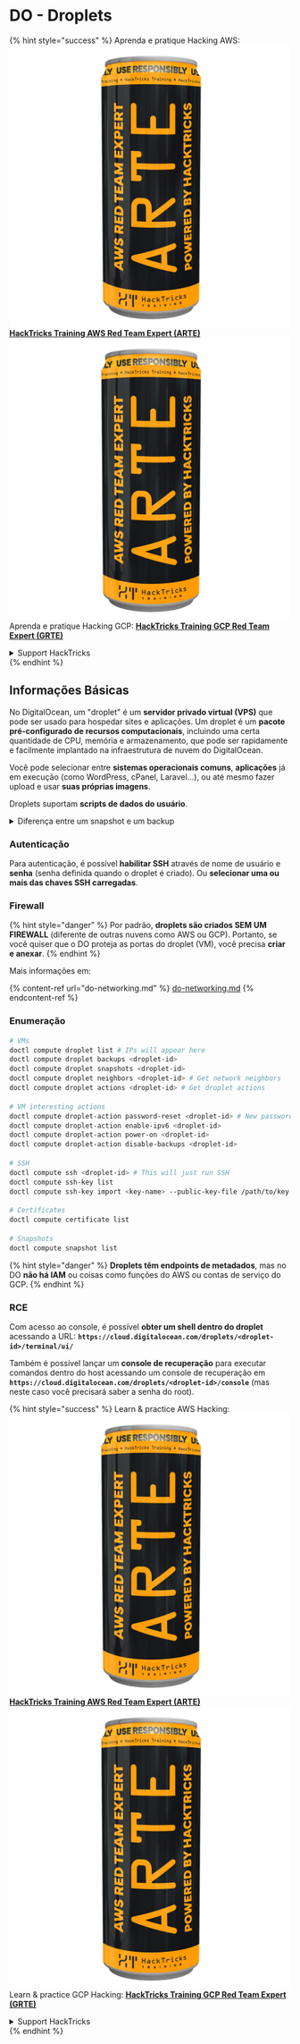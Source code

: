 # DO - Droplets

{% hint style="success" %}
Aprenda e pratique Hacking AWS:<img src="../../../.gitbook/assets/image (1) (1) (1).png" alt="" data-size="line">[**HackTricks Training AWS Red Team Expert (ARTE)**](https://training.hacktricks.xyz/courses/arte)<img src="../../../.gitbook/assets/image (1) (1) (1).png" alt="" data-size="line">\
Aprenda e pratique Hacking GCP: <img src="../../../.gitbook/assets/image (2).png" alt="" data-size="line">[**HackTricks Training GCP Red Team Expert (GRTE)**<img src="../../../.gitbook/assets/image (2).png" alt="" data-size="line">](https://training.hacktricks.xyz/courses/grte)

<details>

<summary>Support HackTricks</summary>

* Confira os [**planos de assinatura**](https://github.com/sponsors/carlospolop)!
* **Junte-se ao** 💬 [**grupo do Discord**](https://discord.gg/hRep4RUj7f) ou ao [**grupo do telegram**](https://t.me/peass) ou **siga**-nos no **Twitter** 🐦 [**@hacktricks\_live**](https://twitter.com/hacktricks_live)**.**
* **Compartilhe truques de hacking enviando PRs para os repositórios do** [**HackTricks**](https://github.com/carlospolop/hacktricks) e [**HackTricks Cloud**](https://github.com/carlospolop/hacktricks-cloud).

</details>
{% endhint %}

## Informações Básicas

No DigitalOcean, um "droplet" é um **servidor privado virtual (VPS)** que pode ser usado para hospedar sites e aplicações. Um droplet é um **pacote pré-configurado de recursos computacionais**, incluindo uma certa quantidade de CPU, memória e armazenamento, que pode ser rapidamente e facilmente implantado na infraestrutura de nuvem do DigitalOcean.

Você pode selecionar entre **sistemas operacionais comuns**, **aplicações** já em execução (como WordPress, cPanel, Laravel...), ou até mesmo fazer upload e usar **suas próprias imagens**.

Droplets suportam **scripts de dados do usuário**.

<details>

<summary>Diferença entre um snapshot e um backup</summary>

No DigitalOcean, um snapshot é uma cópia de ponto no tempo do disco de um Droplet. Ele captura o estado do disco do Droplet no momento em que o snapshot foi tirado, incluindo o sistema operacional, aplicações instaladas e todos os arquivos e dados no disco.

Snapshots podem ser usados para criar novos Droplets com a mesma configuração do Droplet original, ou para restaurar um Droplet ao estado em que estava quando o snapshot foi tirado. Snapshots são armazenados no serviço de armazenamento de objetos do DigitalOcean, e são incrementais, o que significa que apenas as mudanças desde o último snapshot são armazenadas. Isso os torna eficientes para usar e econômicos para armazenar.

Por outro lado, um backup é uma cópia completa de um Droplet, incluindo o sistema operacional, aplicações instaladas, arquivos e dados, bem como as configurações e metadados do Droplet. Backups são tipicamente realizados em uma programação regular, e capturam todo o estado de um Droplet em um ponto específico no tempo.

Ao contrário dos snapshots, backups são armazenados em um formato comprimido e criptografado, e são transferidos para fora da infraestrutura do DigitalOcean para um local remoto para segurança. Isso torna os backups ideais para recuperação de desastres, pois fornecem uma cópia completa de um Droplet que pode ser restaurada em caso de perda de dados ou outros eventos catastróficos.

Em resumo, snapshots são cópias de ponto no tempo do disco de um Droplet, enquanto backups são cópias completas de um Droplet, incluindo suas configurações e metadados. Snapshots são armazenados no serviço de armazenamento de objetos do DigitalOcean, enquanto backups são transferidos para fora da infraestrutura do DigitalOcean para um local remoto. Tanto snapshots quanto backups podem ser usados para restaurar um Droplet, mas snapshots são mais eficientes para usar e armazenar, enquanto backups fornecem uma solução de backup mais abrangente para recuperação de desastres.

</details>

### Autenticação

Para autenticação, é possível **habilitar SSH** através de nome de usuário e **senha** (senha definida quando o droplet é criado). Ou **selecionar uma ou mais das chaves SSH carregadas**.

### Firewall

{% hint style="danger" %}
Por padrão, **droplets são criados SEM UM FIREWALL** (diferente de outras nuvens como AWS ou GCP). Portanto, se você quiser que o DO proteja as portas do droplet (VM), você precisa **criar e anexar**.
{% endhint %}

Mais informações em:

{% content-ref url="do-networking.md" %}
[do-networking.md](do-networking.md)
{% endcontent-ref %}

### Enumeração
```bash
# VMs
doctl compute droplet list # IPs will appear here
doctl compute droplet backups <droplet-id>
doctl compute droplet snapshots <droplet-id>
doctl compute droplet neighbors <droplet-id> # Get network neighbors
doctl compute droplet actions <droplet-id> # Get droplet actions

# VM interesting actions
doctl compute droplet-action password-reset <droplet-id> # New password is emailed to the user
doctl compute droplet-action enable-ipv6 <droplet-id>
doctl compute droplet-action power-on <droplet-id>
doctl compute droplet-action disable-backups <droplet-id>

# SSH
doctl compute ssh <droplet-id> # This will just run SSH
doctl compute ssh-key list
doctl compute ssh-key import <key-name> --public-key-file /path/to/key.pub

# Certificates
doctl compute certificate list

# Snapshots
doctl compute snapshot list
```
{% hint style="danger" %}
**Droplets têm endpoints de metadados**, mas no DO **não há IAM** ou coisas como funções do AWS ou contas de serviço do GCP.
{% endhint %}

### RCE

Com acesso ao console, é possível **obter um shell dentro do droplet** acessando a URL: **`https://cloud.digitalocean.com/droplets/<droplet-id>/terminal/ui/`**

Também é possível lançar um **console de recuperação** para executar comandos dentro do host acessando um console de recuperação em **`https://cloud.digitalocean.com/droplets/<droplet-id>/console`** (mas neste caso você precisará saber a senha do root).

{% hint style="success" %}
Learn & practice AWS Hacking:<img src="../../../.gitbook/assets/image (1) (1) (1).png" alt="" data-size="line">[**HackTricks Training AWS Red Team Expert (ARTE)**](https://training.hacktricks.xyz/courses/arte)<img src="../../../.gitbook/assets/image (1) (1) (1).png" alt="" data-size="line">\
Learn & practice GCP Hacking: <img src="../../../.gitbook/assets/image (2).png" alt="" data-size="line">[**HackTricks Training GCP Red Team Expert (GRTE)**<img src="../../../.gitbook/assets/image (2).png" alt="" data-size="line">](https://training.hacktricks.xyz/courses/grte)

<details>

<summary>Support HackTricks</summary>

* Check the [**subscription plans**](https://github.com/sponsors/carlospolop)!
* **Join the** 💬 [**Discord group**](https://discord.gg/hRep4RUj7f) or the [**telegram group**](https://t.me/peass) or **follow** us on **Twitter** 🐦 [**@hacktricks\_live**](https://twitter.com/hacktricks_live)**.**
* **Share hacking tricks by submitting PRs to the** [**HackTricks**](https://github.com/carlospolop/hacktricks) and [**HackTricks Cloud**](https://github.com/carlospolop/hacktricks-cloud) github repos.

</details>
{% endhint %}

